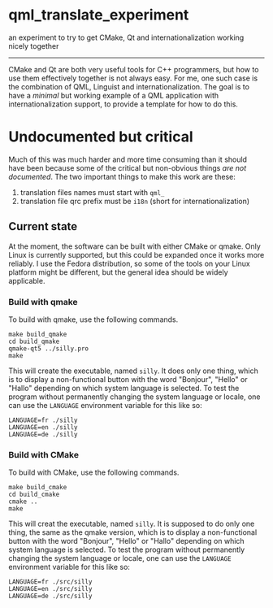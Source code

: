 # qml_translate_experiment
an experiment to try to get CMake, Qt and internationalization working nicely together

---
CMake and Qt are both very useful tools for C++ programmers, but how to use them effectively together is not always easy.  For me, one such case is the combination of QML, Linguist and internationalization.
The goal is to have a *minimal* but working example of a QML application with internationalization support, to provide a template for how to do this.

# Undocumented but critical
Much of this was much harder and more time consuming than it should have been because some of the critical but non-obvious things *are not documented*.  The two important things to make this work are these:

 1. translation files names must start with `qml_`
 2. translation file qrc prefix must be `i18n` (short for internationalization)

## Current state
At the moment, the software can be built with either CMake or qmake. Only Linux is currently supported, but this could be expanded once it works more reliably.  I use the Fedora distribution, so some of the tools on your Linux platform might be different, but the general idea should be widely applicable.

### Build with qmake
To build with qmake, use the following commands.  

```
make build_qmake
cd build_qmake
qmake-qt5 ../silly.pro
make
```

This will create the executable, named `silly`.  It does only one thing, which is to display a non-functional button with the word "Bonjour", "Hello" or "Hallo" depending on which system language is selected.  To test the program without permanently changing the system language or locale, one can use the `LANGUAGE` environment variable for this like so:

```
LANGUAGE=fr ./silly
LANGUAGE=en ./silly
LANGUAGE=de ./silly
```

### Build with CMake
To build with CMake, use the following commands.  

```
make build_cmake
cd build_cmake
cmake .. 
make
```

This will creat the executable, named `silly`.  It is supposed to do only one thing, the same as the qmake version, which is to display a non-functional button with the word "Bonjour", "Hello" or "Hallo" depending on which system language is selected.  To test the program without permanently changing the system language or locale, one can use the `LANGUAGE` environment variable for this like so:

```
LANGUAGE=fr ./src/silly
LANGUAGE=en ./src/silly
LANGUAGE=de ./src/silly
```
